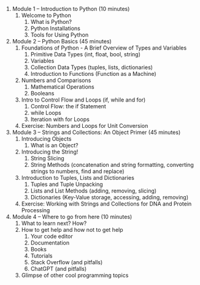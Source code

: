 1. Module 1 – Introduction to Python (10 minutes)
    1. Welcome to Python
        1. What is Python?
        2. Python Installations
        3. Tools for Using Python
2. Module 2 – Python Basics (45 minutes)
    1. Foundations of Python - A Brief Overview of Types and Variables
        1. Primitive Data Types (int, float, bool, string)
        2. Variables
        3. Collection Data Types (tuples, lists, dictionaries)
        4. Introduction to Functions (Function as a Machine)
    2. Numbers and Comparisons
        1. Mathematical Operations
        2. Booleans
    3. Intro to Control Flow and Loops (if, while and for)
        1. Control Flow: the if Statement
        2. while Loops
        3. Iteration with for Loops
    4. Exercise: Numbers and Loops for Unit Conversion
3. Module 3 – Strings and Collections: An Object Primer (45 minutes)
    1. Introducing Objects
        1. What is an Object?
    2. Introducing the String!
        1. String Slicing
        2. String Methods (concatenation and string formatting, converting strings to numbers, find and replace)
    3. Introduction to Tuples, Lists and Dictionaries
        1. Tuples and Tuple Unpacking
        2. Lists and List Methods (adding, removing, slicing)
        3. Dictionaries (Key-Value storage, accessing, adding, removing)
    3. Exercise: Working with Strings and Collections for DNA and Protein Processing
4. Module 4 – Where to go from here (10 minutes)
    1. What to learn next? How?
    2. How to get help and how not to get help
        1. Your code editor
        2. Documentation
        3. Books
        4. Tutorials
        5. Stack Overflow (and pitfalls)
        6. ChatGPT (and pitfalls)
    3. Glimpse of other cool programming topics
